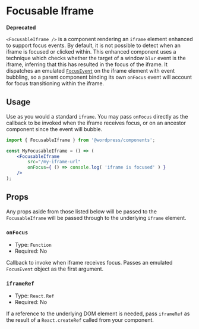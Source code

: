 # Focusable Iframe

**Deprecated**

`<FocusableIframe />` is a component rendering an `iframe` element enhanced to support focus events. By default, it is not possible to detect when an iframe is focused or clicked within. This enhanced component uses a technique which checks whether the target of a window `blur` event is the iframe, inferring that this has resulted in the focus of the iframe. It dispatches an emulated [`FocusEvent`](https://developer.mozilla.org/en-US/docs/Web/API/FocusEvent) on the iframe element with event bubbling, so a parent component binding its own `onFocus` event will account for focus transitioning within the iframe.

## Usage

Use as you would a standard `iframe`. You may pass `onFocus` directly as the callback to be invoked when the iframe receives focus, or on an ancestor component since the event will bubble.

```jsx
import { FocusableIframe } from '@wordpress/components';

const MyFocusableIframe = () => (
	<FocusableIframe
		src="/my-iframe-url"
		onFocus={ () => console.log( 'iframe is focused' ) }
	/>
);
```

## Props

Any props aside from those listed below will be passed to the `FocusableIframe` will be passed through to the underlying `iframe` element.

### `onFocus`

-   Type: `Function`
-   Required: No

Callback to invoke when iframe receives focus. Passes an emulated `FocusEvent` object as the first argument.

### `iframeRef`

-   Type: `React.Ref`
-   Required: No

If a reference to the underlying DOM element is needed, pass `iframeRef` as the result of a `React.createRef` called from your component.
